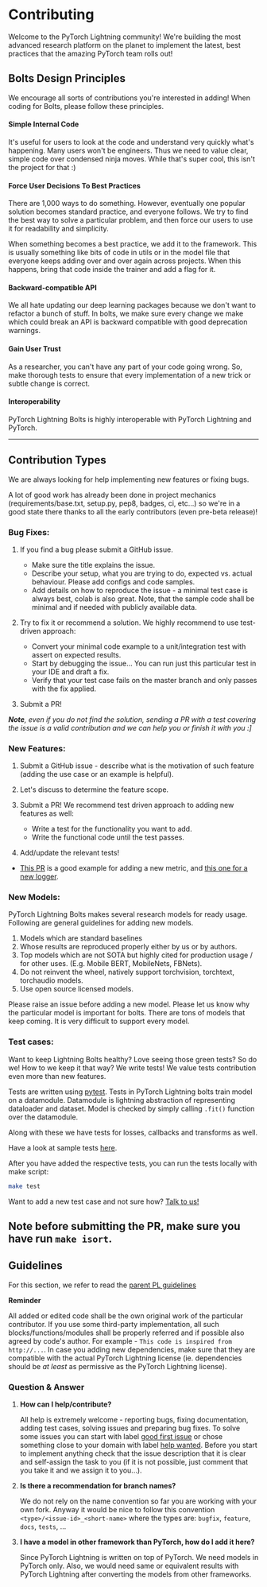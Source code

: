 # Contributing

Welcome to the PyTorch Lightning community! We're building the most advanced research platform on the planet to implement the latest, best practices that the amazing PyTorch team rolls out!

## Bolts Design Principles

We encourage all sorts of contributions you're interested in adding! When coding for Bolts, please follow these principles.

#### Simple Internal Code

It's useful for users to look at the code and understand very quickly what's happening.
Many users won't be engineers. Thus we need to value clear, simple code over condensed ninja moves.
While that's super cool, this isn't the project for that :)

#### Force User Decisions To Best Practices

There are 1,000 ways to do something. However, eventually one popular solution becomes standard practice, and everyone follows.
We try to find the best way to solve a particular problem, and then force our users to use it for readability and simplicity.

When something becomes a best practice, we add it to the framework. This is usually something like bits of code in utils or in the model file that everyone keeps adding over and over again across projects. When this happens, bring that code inside the trainer and add a flag for it.

#### Backward-compatible API

We all hate updating our deep learning packages because we don't want to refactor a bunch of stuff. In bolts, we make sure every change we make which could break an API is backward compatible with good deprecation warnings.

#### Gain User Trust

As a researcher, you can't have any part of your code going wrong. So, make thorough tests to ensure that every implementation of a new trick or subtle change is correct.

#### Interoperability

PyTorch Lightning Bolts is highly interoperable with PyTorch Lightning and PyTorch.

---

## Contribution Types

We are always looking for help implementing new features or fixing bugs.

A lot of good work has already been done in project mechanics (requirements/base.txt, setup.py, pep8, badges, ci, etc...) so we're in a good state there thanks to all the early contributors (even pre-beta release)!

### Bug Fixes:

1. If you find a bug please submit a GitHub issue.

   - Make sure the title explains the issue.
   - Describe your setup, what you are trying to do, expected vs. actual behaviour. Please add configs and code samples.
   - Add details on how to reproduce the issue - a minimal test case is always best, colab is also great.
     Note, that the sample code shall be minimal and if needed with publicly available data.

2. Try to fix it or recommend a solution. We highly recommend to use test-driven approach:

   - Convert your minimal code example to a unit/integration test with assert on expected results.
   - Start by debugging the issue... You can run just this particular test in your IDE and draft a fix.
   - Verify that your test case fails on the master branch and only passes with the fix applied.

3. Submit a PR!

_**Note**, even if you do not find the solution, sending a PR with a test covering the issue is a valid contribution and we can help you or finish it with you :]_

### New Features:

1. Submit a GitHub issue - describe what is the motivation of such feature (adding the use case or an example is helpful).
2. Let's discuss to determine the feature scope.
3. Submit a PR! We recommend test driven approach to adding new features as well:

   - Write a test for the functionality you want to add.
   - Write the functional code until the test passes.

4. Add/update the relevant tests!

- [This PR](https://github.com/PyTorchLightning/pytorch-lightning/pull/2671) is a good example for adding a new metric, and [this one for a new logger](https://github.com/PyTorchLightning/pytorch-lightning/pull/2721).

### New Models:

PyTorch Lightning Bolts makes several research models for ready usage. Following are general guidelines for adding new models.

1. Models which are standard baselines
2. Whose results are reproduced properly either by us or by authors.
3. Top models which are not SOTA but highly cited for production usage / for other uses. (E.g. Mobile BERT, MobileNets, FBNets).
4. Do not reinvent the wheel, natively support torchvision, torchtext, torchaudio models.
5. Use open source licensed models.

Please raise an issue before adding a new model. Please let us know why the particular model is important for bolts. There are tons of models that keep coming. It is very difficult to support every model.

### Test cases:

Want to keep Lightning Bolts healthy? Love seeing those green tests? So do we! How to we keep it that way? We write tests! We value tests contribution even more than new features.

Tests are written using [pytest](https://docs.pytest.org/en/stable/). Tests in PyTorch Lightning bolts train model on a datamodule. Datamodule is lightning abstraction of representing dataloader and dataset. Model is checked by simply calling `.fit()` function over the datamodule.

Along with these we have tests for losses, callbacks and transforms as well.

Have a look at sample tests [here](https://github.com/PyTorchLightning/lightning-bolts/tree/master/tests).

After you have added the respective tests, you can run the tests locally with make script:

```bash
make test
```

Want to add a new test case and not sure how? [Talk to us!](https://join.slack.com/t/pytorch-lightning/shared_invite/zt-pw5v393p-qRaDgEk24~EjiZNBpSQFgQ)

**Note before submitting the PR, make sure you have run `make isort`.**
---

## Guidelines

For this section, we refer to read the [parent PL guidelines](https://pytorch-lightning.readthedocs.io/en/latest/CONTRIBUTING.html)

**Reminder**

All added or edited code shall be the own original work of the particular contributor.
If you use some third-party implementation, all such blocks/functions/modules shall be properly referred and if possible also agreed by code's author. For example - `This code is inspired from http://...`.
In case you adding new dependencies, make sure that they are compatible with the actual PyTorch Lightning license (ie. dependencies should be _at least_ as permissive as the PyTorch Lightning license).

### Question & Answer

1. **How can I help/contribute?**

   All help is extremely welcome - reporting bugs, fixing documentation, adding test cases, solving issues and preparing bug fixes. To solve some issues you can start with label [good first issue](https://github.com/PyTorchLightning/lightning-bolts/issues?q=is%3Aissue+is%3Aopen+label%3A%22good+first+issue%22) or chose something close to your domain with label [help wanted](https://github.com/PyTorchLightning/lightning-bolts/issues?q=is%3Aissue+is%3Aopen+label%3A%22help+wanted%22). Before you start to implement anything check that the issue description that it is clear and self-assign the task to you (if it is not possible, just comment that you take it and we assign it to you...).

2. **Is there a recommendation for branch names?**

   We do not rely on the name convention so far you are working with your own fork. Anyway it would be nice to follow this convention `<type>/<issue-id>_<short-name>` where the types are: `bugfix`, `feature`, `docs`, `tests`, ...

3. **I have a model in other framework than PyTorch, how do I add it here?**

   Since PyTorch Lightning is written on top of PyTorch. We need models in PyTorch only. Also, we would need same or equivalent results with PyTorch Lightning after converting the models from other frameworks.
